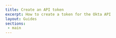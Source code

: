 ```yaml
---
title: Create an API token
excerpt: How to create a token for the Okta API
layout: Guides
sections:
 - main
---
```

